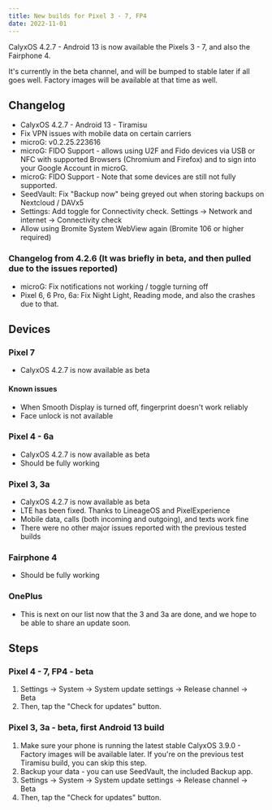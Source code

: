 ```yaml
---
title: New builds for Pixel 3 - 7, FP4
date: 2022-11-01
---
```


CalyxOS 4.2.7 - Android 13 is now available the Pixels 3 - 7, and also the Fairphone 4.

It's currently in the beta channel, and will be bumped to stable later if all goes well. Factory images will be available at that time as well.

## Changelog
* CalyxOS 4.2.7 - Android 13 - Tiramisu
* Fix VPN issues with mobile data on certain carriers
* microG: v0.2.25.223616
* microG: FIDO Support - allows using U2F and Fido devices via USB or NFC with supported Browsers (Chromium and Firefox) and to sign into your Google Account in microG.
* microG: FIDO Support - Note that some devices are still not fully supported.
* SeedVault: Fix "Backup now" being greyed out when storing backups on Nextcloud / DAVx5
* Settings: Add toggle for Connectivity check. Settings -> Network and internet -> Connectivity check
* Allow using Bromite System WebView again (Bromite 106 or higher required)

### Changelog from 4.2.6 (It was briefly in beta, and then pulled due to the issues reported)
* microG: Fix notifications not working / toggle turning off
* Pixel 6, 6 Pro, 6a: Fix Night Light, Reading mode, and also the crashes due to that.

## Devices

### Pixel 7
* CalyxOS 4.2.7 is now available as beta

#### Known issues
* When Smooth Display is turned off, fingerprint doesn't work reliably
* Face unlock is not available

### Pixel 4 - 6a
* CalyxOS 4.2.7 is now available as beta
* Should be fully working

### Pixel 3, 3a
* CalyxOS 4.2.7 is now available as beta
* LTE has been fixed. Thanks to LineageOS and PixelExperience
* Mobile data, calls (both incoming and outgoing), and texts work fine
* There were no other major issues reported with the previous tested builds

### Fairphone 4
* Should be fully working

### OnePlus
* This is next on our list now that the 3 and 3a are done, and we hope to be able to share an update soon.

## Steps
### Pixel 4 - 7, FP4 - beta
1. Settings -> System -> System update settings -> Release channel -> Beta
2. Then, tap the "Check for updates" button.

### Pixel 3, 3a - beta, first Android 13 build
1. Make sure your phone is running the latest stable CalyxOS 3.9.0 - Factory images will be available later. If you're on the previous test Tiramisu build, you can skip this step.
2. Backup your data - you can use SeedVault, the included Backup app.
3. Settings -> System -> System update settings -> Release channel -> Beta
4. Then, tap the "Check for updates" button.
